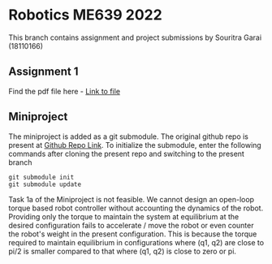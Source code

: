 # Robotics ME639 2022

This branch contains assignment and project submissions by Souritra Garai (18110166)

## Assignment 1

Find the pdf file here - [Link to file](https://github.com/Souritra-Garai/robotics-me639-2022/blob/Souritra/assignment-1/ME%20639%20Assignment%201%2018110166.pdf)

## Miniproject

The miniproject is added as a git submodule. The original github repo is present at [Github Repo Link](https://github.com/Souritra-Garai/elbow-manipulator.git).
To initialize the submodule, enter the following commands after cloning the present repo and switching to the present branch
```
git submodule init
git submodule update
```

Task 1a of the Miniproject is not feasible. We cannot design an open-loop torque based robot controller without accounting the dynamics of the robot.
Providing only the torque to maintain the system at equilibrium at the desired configuration fails to accelerate / move the robot or even counter the robot's weight in the present configuration.
This is because the torque required to maintain equilibrium in configurations where (q1, q2) are close to pi/2 is smaller compared to that where (q1, q2) is close to zero or pi.

